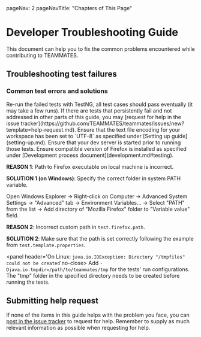 <frontmatter>
  pageNav: 2
  pageNavTitle: "Chapters of This Page"
</frontmatter>

# Developer Troubleshooting Guide

This document can help you to fix the common problems encountered while contributing to TEAMMATES.

## Troubleshooting test failures

### Common test errors and solutions

<panel header="A handful of failed test cases (< 10)" no-close>
  Re-run the failed tests with TestNG, all test cases should pass eventually (it may take a few runs). If there are tests that persistently fail and not addressed in other parts of this guide, you may [request for help in the issue tracker](https://github.com/TEAMMATES/teammates/issues/new?template=help-request.md).
</panel>

<panel header="Tests fail due to accented characters" no-close>
  Ensure that the text file encoding for your workspace has been set to `UTF-8` as specified under [Setting up guide](setting-up.md).
</panel>

<panel header="`java.net.ConnectException: Connection refused` when running E2E tests." no-close>
  Ensure that your dev server is started prior to running those tests.
</panel>

<panel header="`org.openqa.selenium.WebDriverException: Unable to bind to locking port 7054 within 45000 ms` when running tests with Browser." no-close>
  Ensure compatible version of Firefox is installed as specified under [Development process document](development.md#testing).
</panel>

<panel header="When running full test suite: `Selenium cannot find Firefox binary in PATH`" no-close>
  
  **REASON 1**: Path to Firefox executable on local machine is incorrect.

  **SOLUTION 1 (on Windows)**: Specify the correct folder in system PATH variable.

  Open Windows Explorer → Right-click on Computer → Advanced System Settings → "Advanced" tab → Environment Variables… → Select "PATH" from the list → Add directory of "Mozilla Firefox" folder to "Variable value" field.

  **REASON 2**: Incorrect custom path in `test.firefox.path`.

  **SOLUTION 2**: Make sure that the path is set correctly following the example from `test.template.properties`.
</panel>

<panel header='On Linux: `java.io.IOException: Directory "/tmpfiles" could not be created`'no-close>
  Add `-Djava.io.tmpdir=/path/to/teammates/tmp` for the tests' run configurations. The "tmp" folder in the specified directory needs to be created before running the tests.
</panel>

## Submitting help request

If none of the items in this guide helps with the problem you face, you can [post in the issue tracker](https://github.com/TEAMMATES/teammates/issues/new?template=help-request.md) to request for help. Remember to supply as much relevant information as possible when requesting for help.
